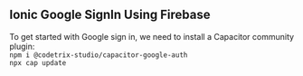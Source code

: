 ## Ionic Google SignIn Using Firebase  

To get started with Google sign in, we need to install a Capacitor community plugin:  
`npm i @codetrix-studio/capacitor-google-auth`  
`npx cap update`  